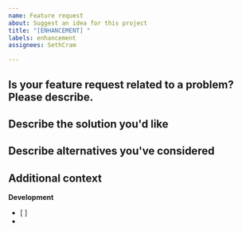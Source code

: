 ```yaml
---
name: Feature request
about: Suggest an idea for this project
title: "[ENHANCEMENT] "
labels: enhancement
assignees: SethCram

---
```


**Is your feature request related to a problem? Please describe.**
- 

**Describe the solution you'd like**
- 

**Describe alternatives you've considered**
- 

**Additional context**
- 

**Development**
- [ ] 
-
